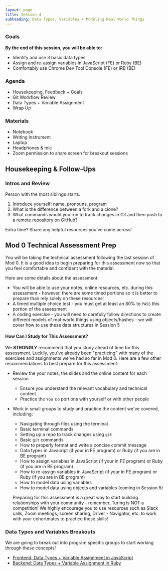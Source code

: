 ```yaml
---
layout: page
title: Session 4
subheading: Data Types, Variables + Modeling Real World Things
---
```


### Goals

**By the end of this session, you will be able to:**    
- Identify and use 3 basic data types
- Assign and re-assign variables in JavaScript (FE) or Ruby (BE)
- Comfortably use Chrome Dev Tool Console (FE) or IRB (BE)

### Agenda

- Housekeeping, Feedback + Goals
- Git Workflow Review
- Data Types + Variable Assignment
- Wrap Up

### Materials

- Notebook
- Writing instrument
- Laptop
- Headphones & mic
- Zoom permission to share screen for breakout sessions

## Housekeeping & Follow-Ups

<div class="try-it">
  <h3>Intros and Review</h3>
  <p>Person with the most siblings starts.</p>
  <ol>
    <li>Introduce yourself: name, pronouns, program</li>
    <li>What is the difference between a fork and a clone?</li>
    <li>What commands would you run to track changes in Git and then push to a remote repository on GitHub?</li>
  </ol>
  <p>Extra time? Share any helpful resources you’ve come across!</p>
</div>

## Mod 0 Technical Assessment Prep

You will be taking the technical assessment following the last session of Mod 0. It is a good idea to begin preparing for this assessment now so that you feel comfortable and confident with the material.

Here are some details about the assessment:
- You will be able to use your notes, online resources, etc. during this assessment - however, there are some timed portions so it is better to prepare than rely solely on these resources!
- A timed multiple choice test - you must get at least an 80% to `PASS` this portion of the assessment
- A coding exercise - you will need to carefully follow directions to create different models of real-world things using objects/hashes - we will cover how to use these data structures in Session 5

#### How Can I Study for This Assessment?

We **STRONGLY** recommend that you study ahead of time for this assessment. Luckily, you've already been "practicing" with many of the exercises and assignments we've had so far in Mod 0. Here are a few other recommendations to best prepare for this assessment:
- Review the your notes, the slides and the online content for each session
  - Ensure you understand the relevant vocabulary and technical content
  - Practice the `You Do` portions with yourself or with other people
- Work in small groups to study and practice the content we've covered, including:
  - Navigating through files using the terminal
  - Basic terminal commands
  - Setting up a repo to track changes using `git`
  - Basic `git` commands
  - How to properly format and write a concise commit message
  - Data types in Javacript (if your in FE program) or Ruby (if you are in BE program)
  - How to assign variables in JavaScript (if your in FE program) or Ruby (if you are in BE program)
  - How to re-assign variables in JavaScript (if your in FE program) or Ruby (if you are in BE program)
  - How to model data using variables
  - How to model data using objects and variables (coming in Session 5)

  Preparing for this assessment is a great way to start building relationships with your community - remember, Turing is NOT a competition! We highly encourage you to use resources such as Slack calls, Zoom meetings, screen sharing, Driver - Navigator, etc. to work with your cohortmates to practice these skills!

<a name="datatypes"></a>

### Data Types and Variables Breakouts

We are going to break out into program specific groups to start working through these concepts!
- [Frontend: Data Types + Variable Assignment in JavaScript](./data-types-fe.md)
- [Backend: Data Types + Variable Assignment in Ruby](./data-types-be.md)